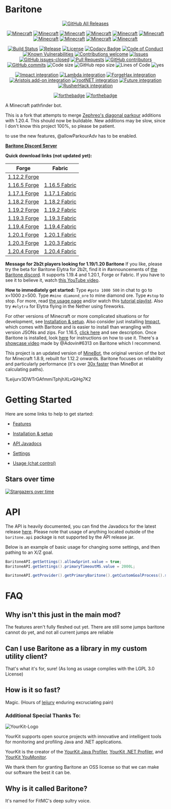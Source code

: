 # Baritone
<p align="center">
  <a href="https://github.com/cabaletta/baritone/releases/"><img src="https://img.shields.io/github/downloads/cabaletta/baritone/total.svg" alt="GitHub All Releases"/></a>
</p>

<p align="center">
  <a href="#Baritone"><img src="https://img.shields.io/badge/MC-1.12.2-brightgreen.svg" alt="Minecraft"/></a>
  <a href="#Baritone"><img src="https://img.shields.io/badge/MC-1.13.2-yellow.svg" alt="Minecraft"/></a>
  <a href="#Baritone"><img src="https://img.shields.io/badge/MC-1.14.4-yellow.svg" alt="Minecraft"/></a>
  <a href="#Baritone"><img src="https://img.shields.io/badge/MC-1.15.2-yellow.svg" alt="Minecraft"/></a>
  <a href="#Baritone"><img src="https://img.shields.io/badge/MC-1.16.5-yellow.svg" alt="Minecraft"/></a>
  <a href="#Baritone"><img src="https://img.shields.io/badge/MC-1.17.1-yellow.svg" alt="Minecraft"/></a>
  <a href="#Baritone"><img src="https://img.shields.io/badge/MC-1.18.2-yellow.svg" alt="Minecraft"/></a>
  <a href="#Baritone"><img src="https://img.shields.io/badge/MC-1.19.2-brightgreen.svg" alt="Minecraft"/></a>
  <a href="#Baritone"><img src="https://img.shields.io/badge/MC-1.19.4-brightgreen.svg" alt="Minecraft"/></a>
  <a href="#Baritone"><img src="https://img.shields.io/badge/MC-1.20.1-brightgreen.svg" alt="Minecraft"/></a>
</p>

<p align="center">
  <a href="https://travis-ci.com/cabaletta/baritone/"><img src="https://travis-ci.com/cabaletta/baritone.svg?branch=master" alt="Build Status"/></a>
  <a href="https://github.com/cabaletta/baritone/releases/"><img src="https://img.shields.io/github/release/cabaletta/baritone.svg" alt="Release"/></a>
  <a href="LICENSE"><img src="https://img.shields.io/badge/license-LGPL--3.0%20with%20anime%20exception-green.svg" alt="License"/></a>
  <a href="https://www.codacy.com/gh/cabaletta/baritone/dashboard?utm_source=github.com&amp;utm_medium=referral&amp;utm_content=cabaletta/baritone&amp;utm_campaign=Badge_Grade"><img src="https://app.codacy.com/project/badge/Grade/cadab857dab049438b6e28b3cfc5570e" alt="Codacy Badge"/></a>
  <a href="https://github.com/cabaletta/baritone/blob/master/CODE_OF_CONDUCT.md"><img src="https://img.shields.io/badge/%E2%9D%A4-code%20of%20conduct-blue.svg?style=flat" alt="Code of Conduct"/></a>
  <a href="https://snyk.io/test/github/cabaletta/baritone?targetFile=build.gradle"><img src="https://snyk.io/test/github/cabaletta/baritone/badge.svg?targetFile=build.gradle" alt="Known Vulnerabilities"/></a>
  <a href="https://github.com/cabaletta/baritone/issues/"><img src="https://img.shields.io/badge/contributions-welcome-brightgreen.svg?style=flat" alt="Contributions welcome"/></a>
  <a href="https://github.com/cabaletta/baritone/issues/"><img src="https://img.shields.io/github/issues/cabaletta/baritone.svg" alt="Issues"/></a>
  <a href="https://github.com/cabaletta/baritone/issues?q=is%3Aissue+is%3Aclosed"><img src="https://img.shields.io/github/issues-closed/cabaletta/baritone.svg" alt="GitHub issues-closed"/></a>
  <a href="https://github.com/cabaletta/baritone/pulls/"><img src="https://img.shields.io/github/issues-pr/cabaletta/baritone.svg" alt="Pull Requests"/></a>
  <a href="https://github.com/cabaletta/baritone/graphs/contributors/"><img src="https://img.shields.io/github/contributors/cabaletta/baritone.svg" alt="GitHub contributors"/></a>
  <a href="https://github.com/cabaletta/baritone/commit/"><img src="https://img.shields.io/github/commits-since/cabaletta/baritone/v1.0.0.svg" alt="GitHub commits"/></a>
  <img src="https://img.shields.io/github/languages/code-size/cabaletta/baritone.svg" alt="Code size"/>
  <img src="https://img.shields.io/github/repo-size/cabaletta/baritone.svg" alt="GitHub repo size"/>
  <img src="https://tokei.rs/b1/github/cabaletta/baritone?category=code&style=flat" alt="Lines of Code"/>
  <img src="https://img.shields.io/badge/Badges-36-blue.svg" alt="yes"/>
</p>

<p align="center">
  <a href="https://impactclient.net/"><img src="https://img.shields.io/badge/Impact%20integration-v1.2.14%20/%20v1.3.8%20/%20v1.4.6%20/%20v1.5.3%20/%20v1.6.3-brightgreen.svg" alt="Impact integration"/></a>
  <a href="https://github.com/lambda-client/lambda"><img src="https://img.shields.io/badge/Lambda%20integration-v1.2.17-brightgreen.svg" alt="Lambda integration"/></a>
  <a href="https://github.com/fr1kin/ForgeHax/"><img src="https://img.shields.io/badge/ForgeHax%20%22integration%22-scuffed-yellow.svg" alt="ForgeHax integration"/></a>
  <a href="https://aristois.net/"><img src="https://img.shields.io/badge/Aristois%20add--on%20integration-v1.6.3-green.svg" alt="Aristois add-on integration"/></a>
  <a href="https://rootnet.dev/"><img src="https://img.shields.io/badge/rootNET%20integration-v1.2.14-green.svg" alt="rootNET integration"/></a>
  <a href="https://futureclient.net/"><img src="https://img.shields.io/badge/Future%20integration-v1.2.12%20%2F%20v1.3.6%20%2F%20v1.4.4-red" alt="Future integration"/></a>
  <a href="https://rusherhack.org/"><img src="https://img.shields.io/badge/RusherHack%20integration-v1.2.14-green" alt="RusherHack integration"/></a>
</p>

<p align="center">
  <a href="http://forthebadge.com/"><img src="https://web.archive.org/web/20230604002050/https://forthebadge.com/images/badges/built-with-swag.svg" alt="forthebadge"/></a>
  <a href="http://forthebadge.com/"><img src="https://web.archive.org/web/20230604002050/https://forthebadge.com/images/badges/mom-made-pizza-rolls.svg" alt="forthebadge"/></a>
</p>

A Minecraft pathfinder bot.

This is a fork that attempts to merge [Zephreo's diagonal parkour](https://github.com/Zephreo/baritone/tree/master) additions with 1.20.4.
This should now be buildable. New additions may be slow, since I don't know this project 100%, so please be patient.



to use the new features, @allowParkourAdv has to be enabled.


[**Baritone Discord Server**](http://discord.gg/s6fRBAUpmr)

**Quick download links (not updated yet):**

| Forge                                                                                                         | Fabric                                                                                                        |
|---------------------------------------------------------------------------------------------------------------|---------------------------------------------------------------------------------------------------------------|
| [1.12.2 Forge](https://github.com/cabaletta/baritone/releases/download/v1.2.19/baritone-api-forge-1.2.19.jar) |                                                                                                               |
| [1.16.5 Forge](https://github.com/cabaletta/baritone/releases/download/v1.6.5/baritone-api-forge-1.6.5.jar)   | [1.16.5 Fabric](https://github.com/cabaletta/baritone/releases/download/v1.6.5/baritone-api-fabric-1.6.5.jar) |
| [1.17.1 Forge](https://github.com/cabaletta/baritone/releases/download/v1.7.3/baritone-api-forge-1.7.3.jar)   | [1.17.1 Fabric](https://github.com/cabaletta/baritone/releases/download/v1.7.3/baritone-api-fabric-1.7.3.jar) |
| [1.18.2 Forge](https://github.com/cabaletta/baritone/releases/download/v1.8.6/baritone-api-forge-1.8.6.jar)   | [1.18.2 Fabric](https://github.com/cabaletta/baritone/releases/download/v1.8.6/baritone-api-fabric-1.8.6.jar) |
| [1.19.2 Forge](https://github.com/cabaletta/baritone/releases/download/v1.9.4/baritone-api-forge-1.9.4.jar)   | [1.19.2 Fabric](https://github.com/cabaletta/baritone/releases/download/v1.9.4/baritone-api-fabric-1.9.4.jar) |
| [1.19.3 Forge](https://github.com/cabaletta/baritone/releases/download/v1.9.1/baritone-api-forge-1.9.1.jar)   | [1.19.3 Fabric](https://github.com/cabaletta/baritone/releases/download/v1.9.1/baritone-api-fabric-1.9.1.jar) |
| [1.19.4 Forge](https://github.com/cabaletta/baritone/releases/download/v1.9.3/baritone-api-forge-1.9.3.jar)   | [1.19.4 Fabric](https://github.com/cabaletta/baritone/releases/download/v1.9.3/baritone-api-fabric-1.9.3.jar) |
| [1.20.1 Forge](https://github.com/cabaletta/baritone/releases/download/v1.10.1/baritone-api-forge-1.10.1.jar)   | [1.20.1 Fabric](https://github.com/cabaletta/baritone/releases/download/v1.10.1/baritone-api-fabric-1.10.1.jar) |
| [1.20.3 Forge](https://github.com/cabaletta/baritone/releases/download/v1.10.2/baritone-api-forge-1.10.2.jar)   | [1.20.3 Fabric](https://github.com/cabaletta/baritone/releases/download/v1.10.2/baritone-api-fabric-1.10.2.jar) |
| [1.20.4 Forge](https://github.com/cabaletta/baritone/releases/download/v1.10.2/baritone-api-forge-1.10.2.jar)   | [1.20.4 Fabric](https://github.com/cabaletta/baritone/releases/download/v1.10.2/baritone-api-fabric-1.10.2.jar) |


**Message for 2b2t players looking for 1.19/1.20 Baritone** If you like, please try the beta for Baritone Elytra for 2b2t, find it in #announcements of [the Baritone discord](http://discord.gg/s6fRBAUpmr). It supports 1.19.4 and 1.20.1, Forge or Fabric. If you have to see it to believe it, watch [this YouTube video](https://youtu.be/NnSlQi-68eQ).

**How to immediately get started:** Type `#goto 1000 500` in chat to go to x=1000 z=500. Type `#mine diamond_ore` to mine diamond ore. Type `#stop` to stop. For more, read [the usage page](USAGE.md) and/or watch this [tutorial playlist](https://www.youtube.com/playlist?list=PLnwnJ1qsS7CoQl9Si-RTluuzCo_4Oulpa). Also try `#elytra` for Elytra flying in the Nether using fireworks.

For other versions of Minecraft or more complicated situations or for development, see [Installation & setup](SETUP.md). Also consider just installing [Impact](https://impactclient.net/), which comes with Baritone and is easier to install than wrangling with version JSONs and zips. For 1.16.5, [click here](https://www.youtube.com/watch?v=_4eVJ9Qz2J8) and see description. Once Baritone is installed, look [here](USAGE.md) for instructions on how to use it. There's a [showcase video](https://youtu.be/CZkLXWo4Fg4) made by @Adovin#6313 on Baritone which I recommend.

This project is an updated version of [MineBot](https://github.com/leijurv/MineBot/),
the original version of the bot for Minecraft 1.8.9, rebuilt for 1.12.2 onwards. Baritone focuses on reliability and particularly performance (it's over [30x faster](https://github.com/cabaletta/baritone/pull/180#issuecomment-423822928) than MineBot at calculating paths).


1Leijurv3DWTrGAfmmiTphjhXLvQiHg7K2

# Getting Started

Here are some links to help to get started:

- [Features](FEATURES.md)

- [Installation & setup](SETUP.md)

- [API Javadocs](https://baritone.leijurv.com/)

- [Settings](https://baritone.leijurv.com/baritone/api/Settings.html#field.detail)

- [Usage (chat control)](USAGE.md)

## Stars over time

[![Stargazers over time](https://starchart.cc/cabaletta/baritone.svg)](https://starchart.cc/cabaletta/baritone)

# API

The API is heavily documented, you can find the Javadocs for the latest release [here](https://baritone.leijurv.com/).
Please note that usage of anything located outside of the ``baritone.api`` package is not supported by the API release
jar.

Below is an example of basic usage for changing some settings, and then pathing to an X/Z goal.

```java
BaritoneAPI.getSettings().allowSprint.value = true;
BaritoneAPI.getSettings().primaryTimeoutMS.value = 2000L;

BaritoneAPI.getProvider().getPrimaryBaritone().getCustomGoalProcess().setGoalAndPath(new GoalXZ(10000, 20000));
```

# FAQ

## Why isn't this just in the main mod?
The features aren't fully fleshed out yet. There are still some jumps baritone cannot do yet, and not all current jumps are reliable 

## Can I use Baritone as a library in my custom utility client?

That's what it's for, sure! (As long as usage complies with the LGPL 3.0 License)

## How is it so fast?

Magic. (Hours of [leijurv](https://github.com/leijurv/) enduring excruciating pain)

### Additional Special Thanks To:

![YourKit-Logo](https://www.yourkit.com/images/yklogo.png)

YourKit supports open source projects with innovative and intelligent tools for monitoring and profiling Java and .NET applications.

YourKit is the creator of the [YourKit Java Profiler](https://www.yourkit.com/java/profiler/), [YourKit .NET Profiler](https://www.yourkit.com/.net/profiler/), and [YourKit YouMonitor](https://www.yourkit.com/youmonitor/).

We thank them for granting Baritone an OSS license so that we can make our software the best it can be.

## Why is it called Baritone?

It's named for FitMC's deep sultry voice.
